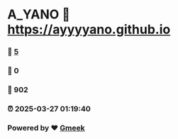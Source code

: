 # A_YANO :link: https://ayyyyano.github.io 
### :page_facing_up: [5](https://ayyyyano.github.io/tag.html) 
### :speech_balloon: 0 
### :hibiscus: 902 
### :alarm_clock: 2025-03-27 01:19:40 
### Powered by :heart: [Gmeek](https://github.com/Meekdai/Gmeek)
